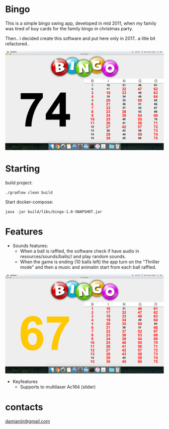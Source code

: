 # Bingo
This is a simple bingo swing app, developed in mid 2011, when my family was tired of buy cards for the family bingo in christmas party.

Then.. i decided create this software and put here only in 2017.. a litle bit refactored.. 

![alt tag](https://raw.githubusercontent.com/damianijr/bingo/master/screenshots/bingo1.png)


# Starting
build project:
```
./gradlew clean build
```
Start docker-compose:
```
java -jar build/libs/bingo-1.0-SNAPSHOT.jar
```

# Features
- Sounds features:
    - When a ball is raffled, the software check if have audio in resources/sounds/balls/<numberBall>/ and play random sounds.
    - When the game is ending (10 balls left) the app turn on the "Thriller mode" and then a music and animatin start from each ball raffled.

![alt tag](https://raw.githubusercontent.com/damianijr/bingo/master/screenshots/bingo2.png)

- Keyfeatures
    - Supports to multilaser Ac164 (slider)

# contacts
damianijr@gmail.com
